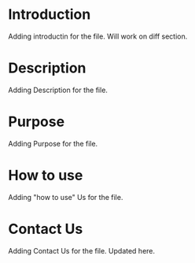 # Introduction
Adding introductin for the file. Will work on diff section.

# Description
Adding Description for the file.

# Purpose
Adding Purpose for the file.

# How to use
Adding "how to use" Us for the file.

# Contact Us
Adding Contact Us for the file. Updated here.